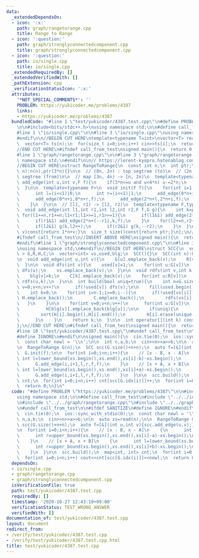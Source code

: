 ```yaml
---
data:
  _extendedDependsOn:
  - icon: ':x:'
    path: graph/rangetorange.cpp
    title: Range to Range
  - icon: ':question:'
    path: graph/stronglyconnectedcomponent.cpp
    title: graph/stronglyconnectedcomponent.cpp
  - icon: ':question:'
    path: io/single.cpp
    title: io/single.cpp
  _extendedRequiredBy: []
  _extendedVerifiedWith: []
  _pathExtension: cpp
  _verificationStatusIcon: ':x:'
  attributes:
    '*NOT_SPECIAL_COMMENTS*': ''
    PROBLEM: https://yukicoder.me/problems/4387
    links:
    - https://yukicoder.me/problems/4387
  bundledCode: "#line 1 \"test/yukicoder/4387.test.cpp\"\n#define PROBLEM \"https://yukicoder.me/problems/4387\"\
    \n\n#include<bits/stdc++.h>\nusing namespace std;\n\n#define call_from_test\n\
    #line 1 \"io/single.cpp\"\n\n#line 3 \"io/single.cpp\"\nusing namespace std;\n\
    #endif\n\n//BEGIN CUT HERE\ntemplate<typename T=int>\nvector<T> read(size_t n){\n\
    \  vector<T> ts(n);\n  for(size_t i=0;i<n;i++) cin>>ts[i];\n  return ts;\n}\n\
    //END CUT HERE\n#ifndef call_from_test\nsigned main(){\n  return 0;\n}\n#endif\n\
    #line 1 \"graph/rangetorange.cpp\"\n\n#line 3 \"graph/rangetorange.cpp\"\nusing\
    \ namespace std;\n#endif\n\n// https://lorent-kyopro.hatenablog.com/entry/2020/07/24/170656\n\
    //BEGIN CUT HERE\nstruct RangeToRange{\n  const int n;\n  int ptr;\n  RangeToRange(int\
    \ n):n(n),ptr(3*n){}\n\n  // (0n, 2n) : top segtree (to)\n  // (2n, 4n) : bottom\
    \ segtree (from)\n\n  // map [3n, 4n) -> [n, 2n)\n  template<typename F>\n  void\
    \ add_edge(int u,int v,F f){\n    if(3*n<=u and u<4*n) u-=2*n;\n    f(u,v);\n\
    \  }\n\n  template<typename F>\n  void init(F f){\n    for(int i=1;i<n;i++){\n\
    \      int l=(i<<1)|0;\n      int r=(i<<1)|1;\n      add_edge(0*n+i,0*n+l,f);\n\
    \      add_edge(0*n+i,0*n+r,f);\n      add_edge(2*n+l,2*n+i,f);\n      add_edge(2*n+r,2*n+i,f);\n\
    \    }\n  }\n\n  // [l1, r1) -> [l2, r2)\n  template<typename F,typename G>\n\
    \  void add_edge(int l1,int r1,int l2,int r2,F f,G g){\n    int k=ptr++;\n   \
    \ for(l1+=n,r1+=n;l1<r1;l1>>=1,r1>>=1){\n      if(l1&1) add_edge(2*n+(l1++),k,f);\n\
    \      if(r1&1) add_edge(2*n+(--r1),k,f);\n    }\n    for(l2+=n,r2+=n;l2<r2;l2>>=1,r2>>=1){\n\
    \      if(l2&1) g(k,l2++);\n      if(r2&1) g(k,--r2);\n    }\n  }\n  int idx(int\
    \ v)const{return 1*n+v;}\n  size_t size()const{return ptr;}\n};\n//END CUT HERE\n\
    #ifndef call_from_test\n//INSERT ABOVE HERE\nsigned main(){\n  return 0;\n}\n\
    #endif\n#line 1 \"graph/stronglyconnectedcomponent.cpp\"\n\n#line 3 \"graph/stronglyconnectedcomponent.cpp\"\
    \nusing namespace std;\n#endif\n//BEGIN CUT HERE\nstruct SCC{\n  vector< vector<int>\
    \ > G,R,H,C;\n  vector<int> vs,used,blg;\n  SCC(){}\n  SCC(int n):G(n),R(n),used(n),blg(n){}\n\
    \n  void add_edge(int u,int v){\n    G[u].emplace_back(v);\n    R[v].emplace_back(u);\n\
    \  }\n\n  void dfs(int v){\n    used[v]=1;\n    for(int u:G[v])\n      if(!used[u])\
    \ dfs(u);\n    vs.emplace_back(v);\n  }\n\n  void rdfs(int v,int k){\n    used[v]=1;\n\
    \    blg[v]=k;\n    C[k].emplace_back(v);\n    for(int u:R[v])\n      if(!used[u])\
    \ rdfs(u,k);\n  }\n\n  int build(bool uniq=true){\n    int n=G.size();\n    for(int\
    \ v=0;v<n;v++)\n      if(!used[v]) dfs(v);\n\n    fill(used.begin(),used.end(),0);\n\
    \    int k=0;\n    for(int i=n-1;i>=0;i--){\n      if(!used[vs[i]]){\n       \
    \ H.emplace_back();\n        C.emplace_back();\n        rdfs(vs[i],k++);\n   \
    \   }\n    }\n\n    for(int v=0;v<n;v++)\n      for(int u:G[v])\n        if(blg[v]!=blg[u])\n\
    \          H[blg[v]].emplace_back(blg[u]);\n\n    if(uniq){\n      for(int i=0;i<k;i++){\n\
    \        sort(H[i].begin(),H[i].end());\n        H[i].erase(unique(H[i].begin(),H[i].end()),H[i].end());\n\
    \      }\n    }\n    return k;\n  }\n\n  int operator[](int k) const{return blg[k];}\n\
    };\n//END CUT HERE\n#ifndef call_from_test\nsigned main(){\n  return 0;\n}\n#endif\n\
    #line 10 \"test/yukicoder/4387.test.cpp\"\n#undef call_from_test\n\n#ifdef SANITIZE\n\
    #define IGNORE\n#endif\n\nsigned main(){\n  cin.tie(0);\n  ios::sync_with_stdio(0);\n\
    \  const char newl = '\\n';\n\n  int n,a,b;\n  cin>>n>>a>>b;\n\n  auto xs=read(n);\n\
    \n  RangeToRange G(n);\n  SCC scc(G.size()+n+n);\n  auto f=[&](int u,int v){scc.add_edge(u,v);};\n\
    \  G.init(f);\n\n  for(int i=0;i<n;i++){\n    // [x - B, x - A]\n    {\n     \
    \ int l=lower_bound(xs.begin(),xs.end(),xs[i]-b)-xs.begin();\n      int r=upper_bound(xs.begin(),xs.end(),xs[i]-a)-xs.begin();\n\
    \      G.add_edge(i,i+1,l,r,f,f);\n    }\n    // [x + A, x + B]\n    {\n     \
    \ int l=lower_bound(xs.begin(),xs.end(),xs[i]+a)-xs.begin();\n      int r=upper_bound(xs.begin(),xs.end(),xs[i]+b)-xs.begin();\n\
    \      G.add_edge(i,i+1,l,r,f,f);\n    }\n  }\n\n  scc.build();\n  map<int, int>\
    \ cnt;\n  for(int i=0;i<n;i++) cnt[scc[G.idx(i)]]++;\n  for(int i=0;i<n;i++) cout<<cnt[scc[G.idx(i)]]<<newl;\n\
    \  return 0;\n}\n"
  code: "#define PROBLEM \"https://yukicoder.me/problems/4387\"\n\n#include<bits/stdc++.h>\n\
    using namespace std;\n\n#define call_from_test\n#include \"../../io/single.cpp\"\
    \n#include \"../../graph/rangetorange.cpp\"\n#include \"../../graph/stronglyconnectedcomponent.cpp\"\
    \n#undef call_from_test\n\n#ifdef SANITIZE\n#define IGNORE\n#endif\n\nsigned main(){\n\
    \  cin.tie(0);\n  ios::sync_with_stdio(0);\n  const char newl = '\\n';\n\n  int\
    \ n,a,b;\n  cin>>n>>a>>b;\n\n  auto xs=read(n);\n\n  RangeToRange G(n);\n  SCC\
    \ scc(G.size()+n+n);\n  auto f=[&](int u,int v){scc.add_edge(u,v);};\n  G.init(f);\n\
    \n  for(int i=0;i<n;i++){\n    // [x - B, x - A]\n    {\n      int l=lower_bound(xs.begin(),xs.end(),xs[i]-b)-xs.begin();\n\
    \      int r=upper_bound(xs.begin(),xs.end(),xs[i]-a)-xs.begin();\n      G.add_edge(i,i+1,l,r,f,f);\n\
    \    }\n    // [x + A, x + B]\n    {\n      int l=lower_bound(xs.begin(),xs.end(),xs[i]+a)-xs.begin();\n\
    \      int r=upper_bound(xs.begin(),xs.end(),xs[i]+b)-xs.begin();\n      G.add_edge(i,i+1,l,r,f,f);\n\
    \    }\n  }\n\n  scc.build();\n  map<int, int> cnt;\n  for(int i=0;i<n;i++) cnt[scc[G.idx(i)]]++;\n\
    \  for(int i=0;i<n;i++) cout<<cnt[scc[G.idx(i)]]<<newl;\n  return 0;\n}\n"
  dependsOn:
  - io/single.cpp
  - graph/rangetorange.cpp
  - graph/stronglyconnectedcomponent.cpp
  isVerificationFile: true
  path: test/yukicoder/4387.test.cpp
  requiredBy: []
  timestamp: '2020-10-27 12:43:10+09:00'
  verificationStatus: TEST_WRONG_ANSWER
  verifiedWith: []
documentation_of: test/yukicoder/4387.test.cpp
layout: document
redirect_from:
- /verify/test/yukicoder/4387.test.cpp
- /verify/test/yukicoder/4387.test.cpp.html
title: test/yukicoder/4387.test.cpp
---
```

